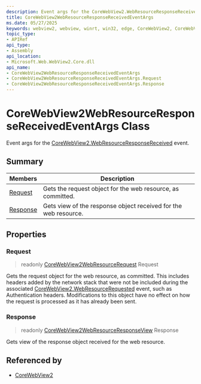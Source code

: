 ```yaml
---
description: Event args for the CoreWebView2.WebResourceResponseReceived event.
title: CoreWebView2WebResourceResponseReceivedEventArgs
ms.date: 05/27/2025
keywords: webview2, webview, winrt, win32, edge, CoreWebView2, CoreWebView2Controller, browser control, edge html, CoreWebView2WebResourceResponseReceivedEventArgs
topic_type:
- APIRef
api_type:
- Assembly
api_location:
- Microsoft.Web.WebView2.Core.dll
api_name:
- CoreWebView2WebResourceResponseReceivedEventArgs
- CoreWebView2WebResourceResponseReceivedEventArgs.Request
- CoreWebView2WebResourceResponseReceivedEventArgs.Response
---
```


# CoreWebView2WebResourceResponseReceivedEventArgs Class



Event args for the [CoreWebView2.WebResourceResponseReceived](corewebview2.md#webresourceresponsereceived) event.

## Summary

Members|Description
--|--
[Request](#request) | Gets the request object for the web resource, as committed.
[Response](#response) | Gets view of the response object received for the web resource.

## Properties

### Request

> readonly  [CoreWebView2WebResourceRequest](corewebview2webresourcerequest.md) Request

Gets the request object for the web resource, as committed.
This includes headers added by the network stack that were not be included during the associated [CoreWebView2.WebResourceRequested](corewebview2.md#webresourcerequested) event, such as Authentication headers. Modifications to this object have no effect on how the request is processed as it has already been sent.

### Response

> readonly  [CoreWebView2WebResourceResponseView](corewebview2webresourceresponseview.md) Response

Gets view of the response object received for the web resource.






## Referenced by

- [CoreWebView2](corewebview2.md)
